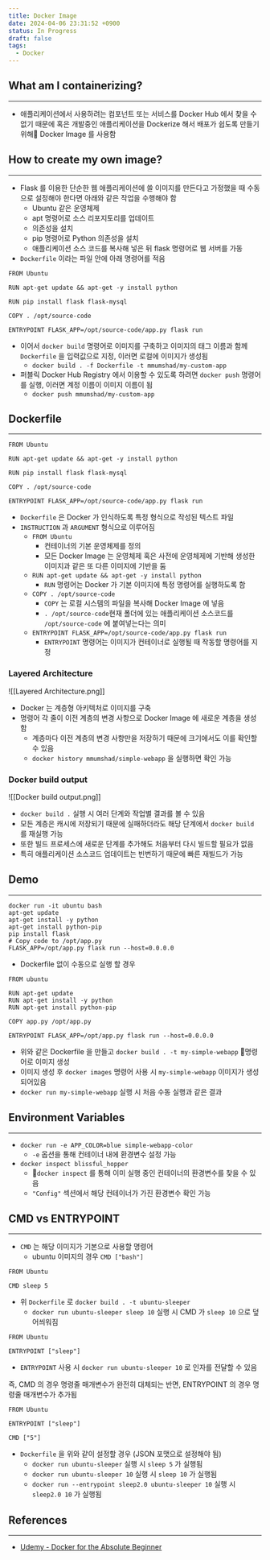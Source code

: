 ```yaml
---
title: Docker Image
date: 2024-04-06 23:31:52 +0900
status: In Progress
draft: false
tags:
  - Docker
---
```

## What am I containerizing?
---
- 애플리케이션에서 사용하려는 컴포넌트 또는 서비스를 Docker Hub 에서 찾을 수 없기 때문에 혹은 개발중인 애플리케이션을 Dockerize 해서 배포가 쉽도록 만들기 위해 Docker Image 를 사용함

## How to create my own image?
---
- Flask 를 이용한 단순한 웹 애플리케이션에 쓸 이미지를 만든다고 가정했을 때 수동으로 설정해야 한다면 아래와 같은 작업을 수행해야 함
	- Ubuntu 같은 운영체제
	- apt 명령어로 소스 리포지토리를 업데이트
	- 의존성을 설치
	- pip 명령어로 Python 의존성을 설치
	- 애플리케이션 소스 코드를 복사해 넣은 뒤 flask 명령어로 웹 서버를 가동
- `Dockerfile` 이라는 파일 안에 아래 명령어를 적음
```
FROM Ubuntu

RUN apt-get update && apt-get -y install python

RUN pip install flask flask-mysql

COPY . /opt/source-code

ENTRYPOINT FLASK_APP=/opt/source-code/app.py flask run
```
- 이어서 `docker build` 명령어로 이미지를 구축하고 이미지의 태그 이름과 함께 `Dockerfile` 을 입력값으로 지정, 이러면 로컬에 이미지가 생성됨
	- `docker build . -f Dockerfile -t mmumshad/my-custom-app`
- 퍼블릭 Docker Hub Registry 에서 이용할 수 있도록 하려면 `docker push` 명령어를 실행, 이러면 계정 이름이 이미지 이름이 됨
	- `docker push mmumshad/my-custom-app`

## Dockerfile
---
```
FROM Ubuntu

RUN apt-get update && apt-get -y install python

RUN pip install flask flask-mysql

COPY . /opt/source-code

ENTRYPOINT FLASK_APP=/opt/source-code/app.py flask run
```
- `Dockerfile` 은 Docker 가 인식하도록 특정 형식으로 작성된 텍스트 파일
- `INSTRUCTION` 과 `ARGUMENT` 형식으로 이루어짐
	- `FROM Ubuntu`
		- 컨테이너의 기본 운영체제를 정의
		- 모든 Docker Image 는 운영체제 혹은 사전에 운영체제에 기반해 생성한 이미지과 같은 또 다른 이미지에 기반을 둠
	- `RUN apt-get update && apt-get -y install python`
		- `RUN` 명령어는 Docker 가 기본 이미지에 특정 명령어를 실행하도록 함
	- `COPY . /opt/source-code`
		- `COPY` 는 로컬 시스템의 파일을 복사해 Docker Image 에 넣음
		- `. /opt/source-code`현재 폴더에 있는 애플리케이션 소스코드를 `/opt/source-code` 에 붙여넣는다는 의미
	- `ENTRYPOINT FLASK_APP=/opt/source-code/app.py flask run`
		- `ENTRYPOINT` 명령어는 이미지가 컨테이너로 실행될 때 작동할 명령어를 지정

### Layered Architecture
![[Layered Architecture.png]]
- Docker 는 계층형 아키텍처로 이미지를 구축
- 명령어 각 줄이 이전 계층의 변경 사항으로 Docker Image 에 새로운 계층을 생성함
	- 계층마다 이전 계층의 변경 사항만을 저장하기 때문에 크기에서도 이를 확인할 수 있음
	- `docker history mmumshad/simple-webapp` 을 실행하면 확인 가능

### Docker build output
![[Docker build output.png]]
- `docker build .` 실행 시 여러 단계와 작업별 결과를 볼 수 있음
- 모든 계층은 캐시에 저장되기 때문에 실패하더라도 해당 단계에서 `docker build` 를 재실행 가능
- 또한 빌드 프로세스에 새로운 단계를 추가해도 처음부터 다시 빌드할 필요가 없음
- 특히 애플리케이션 소스코드 업데이트는 빈번하기 때문에 빠른 재빌드가 가능

## Demo
---
```
docker run -it ubuntu bash
apt-get update
apt-get install -y python
apt-get install python-pip
pip install flask
# Copy code to /opt/app.py
FLASK_APP=/opt/app.py flask run --host=0.0.0.0
```
- Dockerfile 없이 수동으로 실행 할 경우

```
FROM ubuntu

RUN apt-get update
RUN apt-get install -y python
RUN apt-get install python-pip

COPY app.py /opt/app.py

ENTRYPOINT FLASK_APP=/opt/app.py flask run --host=0.0.0.0
```
- 위와 같은 Dockerfile 을 만들고 `docker build . -t my-simple-webapp` 명령어로 이미지 생성
- 이미지 생성 후 `docker images` 명령어 사용 시 `my-simple-webapp` 이미지가 생성되어있음
- `docker run my-simple-webapp` 실행 시 처음 수동 실행과 같은 결과

## Environment Variables
---
- `docker run -e APP_COLOR=blue simple-webapp-color`
	- `-e` 옵션을 통해 컨테이너 내에 환경변수 설정 가능
- `docker inspect blissful_hopper`
	- `docker inspect` 를 통해 이미 실행 중인 컨테이너의 환경변수를 찾을 수 있음
	- `"Config"` 섹션에서 해당 컨테이너가 가진 환경변수 확인 가능

## CMD vs ENTRYPOINT
---
- `CMD` 는 해당 이미지가 기본으로 사용할 명령어
	- ubuntu 이미지의 경우 `CMD ["bash"]`
```
FROM Ubuntu

CMD sleep 5
```
- 위 `Dockerfile` 로 `docker build . -t ubuntu-sleeper`
	- `docker run ubuntu-sleeper sleep 10` 실행 시 CMD 가 `sleep 10` 으로 덮어씌워짐
```
FROM Ubuntu

ENTRYPOINT ["sleep"]
```
- `ENTRYPOINT` 사용 시 `docker run ubuntu-sleeper 10` 로 인자를 전달할 수 있음

즉, CMD 의 경우 명령줄 매개변수가 완전히 대체되는 반면, ENTRYPOINT 의 경우 명령줄 매개변수가 추가됨

```
FROM Ubuntu

ENTRYPOINT ["sleep"]

CMD ["5"]
```
- `Dockerfile` 을 위와 같이 설정할 경우 (JSON 포맷으로 설정해야 됨)
	- `docker run ubuntu-sleeper` 실행 시 `sleep 5` 가 실행됨
	- `docker run ubuntu-sleeper 10` 실행 시 `sleep 10` 가 실행됨
	- `docker run --entrypoint sleep2.0 ubuntu-sleeper 10` 실행 시 `sleep2.0 10` 가 실행됨

## References
---
- [Udemy - Docker for the Absolute Beginner](https://www.udemy.com/course/learn-docker/)
